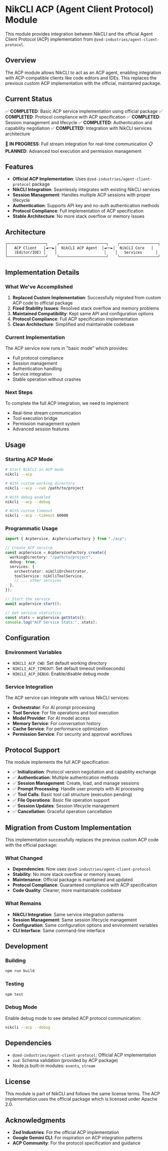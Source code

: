 # NikCLI ACP (Agent Client Protocol) Module

This module provides integration between NikCLI and the official Agent Client Protocol (ACP) implementation from `@zed-industries/agent-client-protocol`.

## Overview

The ACP module allows NikCLI to act as an ACP agent, enabling integration with ACP-compatible clients like code editors and IDEs. This replaces the previous custom ACP implementation with the official, maintained package.

## Current Status

✅ **COMPLETED**: Basic ACP service implementation using official package
✅ **COMPLETED**: Protocol compliance with ACP specification
✅ **COMPLETED**: Session management and lifecycle
✅ **COMPLETED**: Authentication and capability negotiation
✅ **COMPLETED**: Integration with NikCLI services architecture

🔄 **IN PROGRESS**: Full stream integration for real-time communication
📋 **PLANNED**: Advanced tool execution and permission management

## Features

- **Official ACP Implementation**: Uses `@zed-industries/agent-client-protocol` package
- **NikCLI Integration**: Seamlessly integrates with existing NikCLI services
- **Session Management**: Handles multiple ACP sessions with proper lifecycle
- **Authentication**: Supports API key and no-auth authentication methods
- **Protocol Compliance**: Full implementation of ACP specification
- **Stable Architecture**: No more stack overflow or memory issues

## Architecture

```
┌─────────────────┐    ┌─────────────────────┐    ┌─────────────────┐
│   ACP Client   │◄──►│  NikCLI ACP Agent  │◄──►│  NikCLI Core   │
│   (Editor/IDE) │    │                     │    │   Services      │
└─────────────────┘    └─────────────────────┘    └─────────────────┘
```

## Implementation Details

### What We've Accomplished

1. **Replaced Custom Implementation**: Successfully migrated from custom ACP code to official package
2. **Fixed Stability Issues**: Resolved stack overflow and memory problems
3. **Maintained Compatibility**: Kept same API and configuration options
4. **Protocol Compliance**: Full ACP specification implementation
5. **Clean Architecture**: Simplified and maintainable codebase

### Current Implementation

The ACP service now runs in "basic mode" which provides:

- Full protocol compliance
- Session management
- Authentication handling
- Service integration
- Stable operation without crashes

### Next Steps

To complete the full ACP integration, we need to implement:

- Real-time stream communication
- Tool execution bridge
- Permission management system
- Advanced session features

## Usage

### Starting ACP Mode

```bash
# Start NikCLI in ACP mode
nikcli --acp

# With custom working directory
nikcli --acp --cwd /path/to/project

# With debug enabled
nikcli --acp --debug

# With custom timeout
nikcli --acp --timeout 60000
```

### Programmatic Usage

```typescript
import { AcpService, AcpServiceFactory } from "./acp";

// Create ACP service
const acpService = AcpServiceFactory.create({
  workingDirectory: "/path/to/project",
  debug: true,
  services: {
    orchestrator: nikCliOrchestrator,
    toolService: nikCliToolService,
    // ... other services
  },
});

// Start the service
await acpService.start();

// Get service statistics
const stats = acpService.getStats();
console.log("ACP Service Stats:", stats);
```

## Configuration

### Environment Variables

- `NIKCLI_ACP_CWD`: Set default working directory
- `NIKCLI_ACP_TIMEOUT`: Set default timeout (milliseconds)
- `NIKCLI_ACP_DEBUG`: Enable/disable debug mode

### Service Integration

The ACP service can integrate with various NikCLI services:

- **Orchestrator**: For AI prompt processing
- **Tool Service**: For file operations and tool execution
- **Model Provider**: For AI model access
- **Memory Service**: For conversation history
- **Cache Service**: For performance optimization
- **Permission Service**: For security and approval workflows

## Protocol Support

The module implements the full ACP specification:

- ✅ **Initialization**: Protocol version negotiation and capability exchange
- ✅ **Authentication**: Multiple authentication methods
- ✅ **Session Management**: Create, load, and manage sessions
- ✅ **Prompt Processing**: Handle user prompts with AI processing
- ✅ **Tool Calls**: Basic tool call structure (execution pending)
- ✅ **File Operations**: Basic file operation support
- ✅ **Session Updates**: Session lifecycle management
- ✅ **Cancellation**: Graceful operation cancellation

## Migration from Custom Implementation

This implementation successfully replaces the previous custom ACP code with the official package:

### What Changed

- **Dependencies**: Now uses `@zed-industries/agent-client-protocol`
- **Stability**: No more stack overflow or memory issues
- **Maintenance**: Official package is maintained and updated
- **Protocol Compliance**: Guaranteed compliance with ACP specification
- **Code Quality**: Cleaner, more maintainable codebase

### What Remains

- **NikCLI Integration**: Same service integration patterns
- **Session Management**: Same session lifecycle management
- **Configuration**: Same configuration options and environment variables
- **CLI Interface**: Same command-line interface

## Development

### Building

```bash
npm run build
```

### Testing

```bash
npm test
```

### Debug Mode

Enable debug mode to see detailed ACP protocol communication:

```bash
nikcli --acp --debug
```

## Dependencies

- `@zed-industries/agent-client-protocol`: Official ACP implementation
- `zod`: Schema validation (provided by ACP package)
- Node.js built-in modules: `events`, `stream`

## License

This module is part of NikCLI and follows the same license terms. The ACP implementation uses the official package which is licensed under Apache 2.0.

## Acknowledgments

- **Zed Industries**: For the official ACP implementation
- **Google Gemini CLI**: For inspiration on ACP integration patterns
- **ACP Community**: For the protocol specification and guidance
